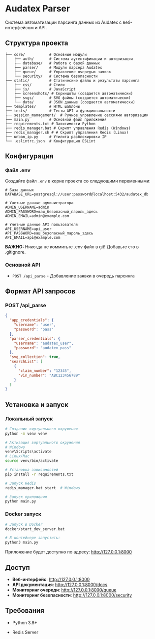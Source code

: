 # Audatex Parser

Система автоматизации парсинга данных из Audatex с веб-интерфейсом и API.

## Структура проекта

```
├── core/           # Основные модули
│   ├── auth/       # Система аутентификации и авторизации
│   ├── database/   # Работа с базой данных
│   ├── parser/     # Модули парсера Audatex
│   ├── queue/      # Управление очередью заявок
│   └── security/   # Система безопасности
├── static/         # Статические файлы и результаты парсинга
│   ├── css/        # Стили
│   ├── js/         # JavaScript
│   ├── screenshots/ # Скриншоты (создается автоматически)
│   ├── svgs/       # SVG файлы (создается автоматически)
│   └── data/       # JSON данные (создается автоматически)
├── templates/      # HTML шаблоны
├── tests/          # Тесты API и функциональности
├── session_management/  # Ручное управление сессиями авторизации
├── main.py         # Основной файл приложения
├── requirements.txt # Зависимости Python
├── redis_manager.bat # Скрипт управления Redis (Windows)
├── redis_manager.sh # # Скрипт управления Redis (Linux)
├── unban_ip.py     # Утилита разблокировки IP
└── .eslintrc.json  # Конфигурация ESLint
```

## Конфигурация

### Файл .env
Создайте файл `.env` в корне проекта со следующими переменными:

```env
# База данных
DATABASE_URL=postgresql://user:password@localhost:5432/audatex_db

# Учетные данные администратора
ADMIN_USERNAME=admin
ADMIN_PASSWORD=ваш_безопасный_пароль_здесь
ADMIN_EMAIL=admin@example.com

# Учетные данные API пользователя
API_USERNAME=api_user
API_PASSWORD=ваш_безопасный_пароль_здесь
API_EMAIL=api@example.com
```

**ВАЖНО:** Никогда не коммитьте .env файл в git! Добавьте его в .gitignore.

### Основной API
- `POST /api_parse` - Добавление заявки в очередь парсинга

## Формат API запросов

### POST /api_parse
```json
{
  "app_credentials": {
    "username": "user",
    "password": "pass"
  },
  "parser_credentials": {
    "username": "audatex_user",
    "password": "audatex_pass"
  },
  "svg_collection": true,
  "searchList": [
    {
      "claim_number": "12345",
      "vin_number": "ABC123456789"
    }
  ]
}
```

## Установка и запуск

### Локальный запуск
```bash
# Создание виртуального окружения
python -m venv venv

# Активация виртуального окружения
# Windows
venv\Scripts\activate
# Linux/Mac
source venv/bin/activate

# Установка зависимостей
pip install -r requirements.txt

# Запуск Redis
redis_manager.bat start  # Windows

# Запуск приложения
python main.py
```

### Docker запуск
```bash
# Запуск в Docker
docker/start_dev_server.bat

# В контейнере запустить:
python3 main.py
```

Приложение будет доступно по адресу: http://127.0.0.1:8000

## Доступ

- **Веб-интерфейс**: http://127.0.0.1:8000
- **API документация**: http://127.0.0.1:8000/docs
- **Мониторинг очереди**: http://127.0.0.1:8000/queue
- **Мониторинг безопасности**: http://127.0.0.1:8000/security

## Требования

- Python 3.8+

- Redis Server 
